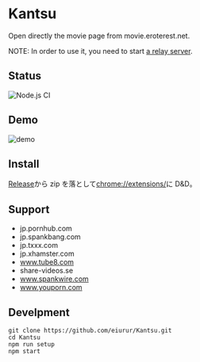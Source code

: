 # Kantsu

Open directly the movie page from movie.eroterest.net.

NOTE: In order to use it, you need to start [a relay server](https://github.com/eiurur/Kantsu-server).

## Status

![Node.js CI](https://github.com/eiurur/Kantsu/workflows/Node.js%20CI/badge.svg?branch=master)

## Demo

![demo](https://github.com/eiurur/Kantsu/raw/demo/after_demo.gif)

## Install

<a href="https://github.com/eiurur/Kantsu/releases/latest">Release</a>から zip を落として<a href="chrome://extensions/" target="_blank">chrome://extensions/</a>に D&D。

## Support

- jp.pornhub.com
- jp.spankbang.com
- jp.txxx.com
- jp.xhamster.com
- www.tube8.com
- share-videos.se
- www.spankwire.com
- www.youporn.com

## Develpment

    git clone https://github.com/eiurur/Kantsu.git
    cd Kantsu
    npm run setup
    npm start
